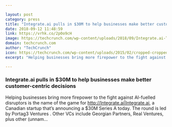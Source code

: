 ```yaml
---

layout: post
category: press
title: "Integrate.ai pulls in $30M to help businesses make better customer-centric decisions"
date: 2018-09-12 11:48:59
link: https://vrhk.co/2p0o9cH
image: https://techcrunch.com/wp-content/uploads/2018/09/Integrate.ai-Team-Pic.jpg?w=600
domain: techcrunch.com
author: "TechCrunch"
icon: https://techcrunch.com/wp-content/uploads/2015/02/cropped-cropped-favicon-gradient.png?w=180
excerpt: "Helping businesses bring more firepower to the fight against AI-fuelled disruptors is the name of the game for <http://Integrate.ai|Integrate.ai>, a Canadian startup that’s announcing a $30M Series A today. The round is led by Portag3 Ventures . Other VCs include Georgian Partners, Real Ventures, plus other (unnam…"

---
```


### Integrate.ai pulls in $30M to help businesses make better customer-centric decisions

Helping businesses bring more firepower to the fight against AI-fuelled disruptors is the name of the game for <http://Integrate.ai|Integrate.ai>, a Canadian startup that’s announcing a $30M Series A today. The round is led by Portag3 Ventures . Other VCs include Georgian Partners, Real Ventures, plus other (unnam…